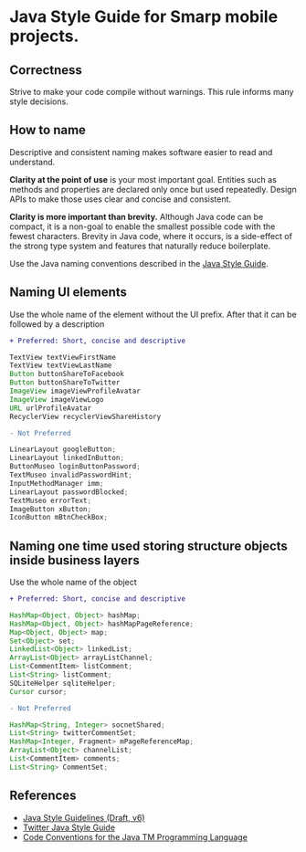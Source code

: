 
# Java Style Guide for Smarp mobile projects.


## Correctness

Strive to make your code compile without warnings. This rule informs many style decisions.


## How to name

Descriptive and consistent naming makes software easier to read and understand. 

**Clarity at the point of use** is your most important goal. Entities such as methods and properties are declared only once but used repeatedly. Design APIs to make those uses clear and concise and consistent.

**Clarity is more important than brevity.** Although Java code can be compact, it is a non-goal to enable the smallest possible code with the fewest characters. Brevity in Java code, where it occurs, is a side-effect of the strong type system and features that naturally reduce boilerplate.

Use the Java naming conventions described in the [Java Style Guide](http://cr.openjdk.java.net/~alundblad/styleguide/index-v6.html).

## Naming UI elements

Use the whole name of the element without the UI prefix. After that it can be followed by a description
```diff
+ Preferred: Short, concise and descriptive
```
```java
TextView textViewFirstName
TextView textViewLastName
Button buttonShareToFacebook
Button buttonShareToTwitter
ImageView imageViewProfileAvatar
ImageView imageViewLogo
URL urlProfileAvatar
RecyclerView recyclerViewShareHistory

```

```diff
- Not Preferred
```
```java
LinearLayout googleButton;
LinearLayout linkedInButton;
ButtonMuseo loginButtonPassword;
TextMuseo invalidPasswordHint;
InputMethodManager imm;
LinearLayout passwordBlocked;
TextMuseo errorText;
ImageButton xButton;
IconButton mBtnCheckBox;
```

## Naming one time used storing structure objects inside business layers

Use the whole name of the object
```diff
+ Preferred: Short, concise and descriptive
```
```Java
HashMap<Object, Object> hashMap;
HashMap<Object, Object> hashMapPageReference;
Map<Object, Object> map;
Set<Object> set;
LinkedList<Object> linkedList;
ArrayList<Object> arrayListChannel;
List<CommentItem> listComment;
List<String> listComment;
SQLiteHelper sqliteHelper;
Cursor cursor;

```

```diff
- Not Preferred
```
```Java
HashMap<String, Integer> socnetShared;
List<String> twitterCommentSet;
HashMap<Integer, Fragment> mPageReferenceMap;
ArrayList<Object> channelList;
List<CommentItem> comments;
List<String> CommentSet;
```

## References

* [Java Style Guidelines (Draft, v6)](https://google.github.io/styleguide/javaguide.html)
* [Twitter Java Style Guide](https://github.com/twitter/commons/blob/master/src/java/com/twitter/common/styleguide.md)
* [Code Conventions for the Java TM Programming Language](https://www.oracle.com/technetwork/java/codeconvtoc-136057.html)
